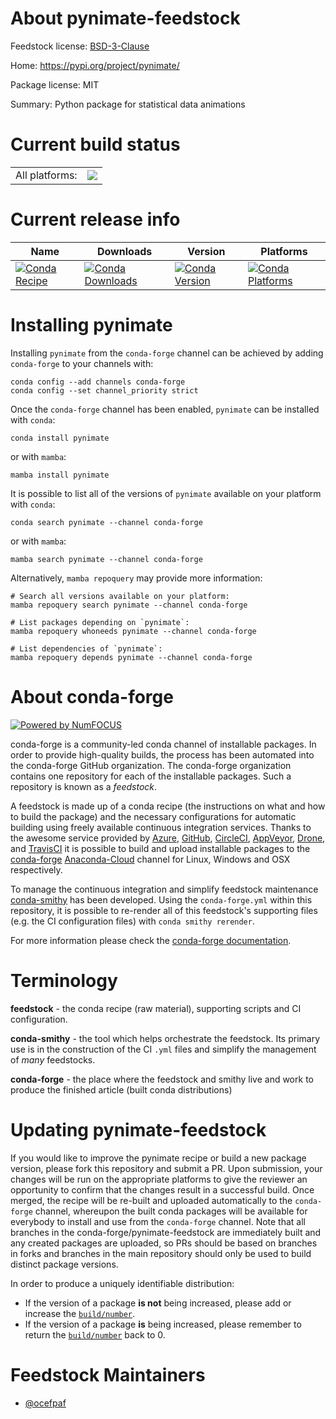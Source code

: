 About pynimate-feedstock
========================

Feedstock license: [BSD-3-Clause](https://github.com/conda-forge/pynimate-feedstock/blob/main/LICENSE.txt)

Home: https://pypi.org/project/pynimate/

Package license: MIT

Summary: Python package for statistical data animations

Current build status
====================


<table><tr><td>All platforms:</td>
    <td>
      <a href="https://dev.azure.com/conda-forge/feedstock-builds/_build/latest?definitionId=18363&branchName=main">
        <img src="https://dev.azure.com/conda-forge/feedstock-builds/_apis/build/status/pynimate-feedstock?branchName=main">
      </a>
    </td>
  </tr>
</table>

Current release info
====================

| Name | Downloads | Version | Platforms |
| --- | --- | --- | --- |
| [![Conda Recipe](https://img.shields.io/badge/recipe-pynimate-green.svg)](https://anaconda.org/conda-forge/pynimate) | [![Conda Downloads](https://img.shields.io/conda/dn/conda-forge/pynimate.svg)](https://anaconda.org/conda-forge/pynimate) | [![Conda Version](https://img.shields.io/conda/vn/conda-forge/pynimate.svg)](https://anaconda.org/conda-forge/pynimate) | [![Conda Platforms](https://img.shields.io/conda/pn/conda-forge/pynimate.svg)](https://anaconda.org/conda-forge/pynimate) |

Installing pynimate
===================

Installing `pynimate` from the `conda-forge` channel can be achieved by adding `conda-forge` to your channels with:

```
conda config --add channels conda-forge
conda config --set channel_priority strict
```

Once the `conda-forge` channel has been enabled, `pynimate` can be installed with `conda`:

```
conda install pynimate
```

or with `mamba`:

```
mamba install pynimate
```

It is possible to list all of the versions of `pynimate` available on your platform with `conda`:

```
conda search pynimate --channel conda-forge
```

or with `mamba`:

```
mamba search pynimate --channel conda-forge
```

Alternatively, `mamba repoquery` may provide more information:

```
# Search all versions available on your platform:
mamba repoquery search pynimate --channel conda-forge

# List packages depending on `pynimate`:
mamba repoquery whoneeds pynimate --channel conda-forge

# List dependencies of `pynimate`:
mamba repoquery depends pynimate --channel conda-forge
```


About conda-forge
=================

[![Powered by
NumFOCUS](https://img.shields.io/badge/powered%20by-NumFOCUS-orange.svg?style=flat&colorA=E1523D&colorB=007D8A)](https://numfocus.org)

conda-forge is a community-led conda channel of installable packages.
In order to provide high-quality builds, the process has been automated into the
conda-forge GitHub organization. The conda-forge organization contains one repository
for each of the installable packages. Such a repository is known as a *feedstock*.

A feedstock is made up of a conda recipe (the instructions on what and how to build
the package) and the necessary configurations for automatic building using freely
available continuous integration services. Thanks to the awesome service provided by
[Azure](https://azure.microsoft.com/en-us/services/devops/), [GitHub](https://github.com/),
[CircleCI](https://circleci.com/), [AppVeyor](https://www.appveyor.com/),
[Drone](https://cloud.drone.io/welcome), and [TravisCI](https://travis-ci.com/)
it is possible to build and upload installable packages to the
[conda-forge](https://anaconda.org/conda-forge) [Anaconda-Cloud](https://anaconda.org/)
channel for Linux, Windows and OSX respectively.

To manage the continuous integration and simplify feedstock maintenance
[conda-smithy](https://github.com/conda-forge/conda-smithy) has been developed.
Using the ``conda-forge.yml`` within this repository, it is possible to re-render all of
this feedstock's supporting files (e.g. the CI configuration files) with ``conda smithy rerender``.

For more information please check the [conda-forge documentation](https://conda-forge.org/docs/).

Terminology
===========

**feedstock** - the conda recipe (raw material), supporting scripts and CI configuration.

**conda-smithy** - the tool which helps orchestrate the feedstock.
                   Its primary use is in the construction of the CI ``.yml`` files
                   and simplify the management of *many* feedstocks.

**conda-forge** - the place where the feedstock and smithy live and work to
                  produce the finished article (built conda distributions)


Updating pynimate-feedstock
===========================

If you would like to improve the pynimate recipe or build a new
package version, please fork this repository and submit a PR. Upon submission,
your changes will be run on the appropriate platforms to give the reviewer an
opportunity to confirm that the changes result in a successful build. Once
merged, the recipe will be re-built and uploaded automatically to the
`conda-forge` channel, whereupon the built conda packages will be available for
everybody to install and use from the `conda-forge` channel.
Note that all branches in the conda-forge/pynimate-feedstock are
immediately built and any created packages are uploaded, so PRs should be based
on branches in forks and branches in the main repository should only be used to
build distinct package versions.

In order to produce a uniquely identifiable distribution:
 * If the version of a package **is not** being increased, please add or increase
   the [``build/number``](https://docs.conda.io/projects/conda-build/en/latest/resources/define-metadata.html#build-number-and-string).
 * If the version of a package **is** being increased, please remember to return
   the [``build/number``](https://docs.conda.io/projects/conda-build/en/latest/resources/define-metadata.html#build-number-and-string)
   back to 0.

Feedstock Maintainers
=====================

* [@ocefpaf](https://github.com/ocefpaf/)

